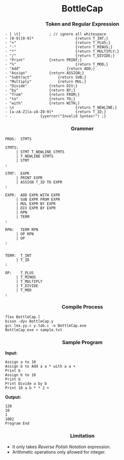 <h1 align = "center">BottleCap</h1>


<h3 align = "center">Token and Regular Expression</h3>

```
- [ \t]   			; // ignore all whitespace
- [0-9][0-9]*               	{return T_INT;}
- "+"                       	{return T_PLUS;}
- "-"                       	{return T_MINUS;}
- "*"                       	{return T_MULTIPLY;}
- "/"                       	{return T_DIVIDE;}
- "Print"			{return PRINT;}
- "%"                       	{return T_MOD;}
- "Add"	                 	{return ADD;}
- "Assign"			{return ASSIGN;}
- "Subtract"			{return SUB;}
- "Multiply"			{return MUL;}
- "Divide"			{return DIV;}
- "by"				{return BY;}
- "from"			{return FROM;}
- "to"				{return TO;}
- "with"			{return WITH;}
- \n                        	{return T_NEWLINE;}
- [a-zA-Z][a-zA-Z0-9]*      	{return T_ID;}
- .				{yyerror("Invalid Syntex!") ;}
```

<h3 align = "center">Grammer</h3>

~~~
PROG:  STMTS	

STMTS:					   
     | STMT T_NEWLINE STMTS 
     | T_NEWLINE STMTS
     | STMT 					
;

STMT:  EXPR
     | PRINT EXPR			 
     | ASSIGN T_ID TO EXPR 	 
;

EXPR:  ADD EXPR WITH EXPR 	 
     | SUB EXPR FROM EXPR 	 
     | MUL EXPR BY EXPR 		 
     | DIV EXPR BY EXPR 		 	
     | RPN					 
     | TERM 					 
;

RPN:   TERM RPN				 
     | OP RPN				 
     | OP					 
;
 

TERM:  T_INT					 
     | T_ID 					 
;

OP:    T_PLUS				 
     | T_MINUS				 
     | T_MULTIPLY			 
     | T_DIVIDE				 
     | T_MOD					 
;

~~~

<h3 align = "center">Compile Process</h3>

```
flex BottleCap.l
bison -dyv BottleCap.y
gcc lex.yy.c y.tab.c -o BottleCap.exe
BottleCap.exe < sample.txt
```

<h3 align = "center">Sample Program</h3>
<b>Input:</b>

```
Assign a to 10
Assign b to Add a a * with a a +
Print b
Assign b to 10
Print b
Print Divide a by b
Print 10 a b * * 2 +
```

<b>Output:</b>
```
120
10
1
1002
Program End
```

<h3 align = "center">Limitation </h3>

- It only takes <i>Reverse Polish Notation</i>  expression.
- Arithmetic operations only allowed for integer.

